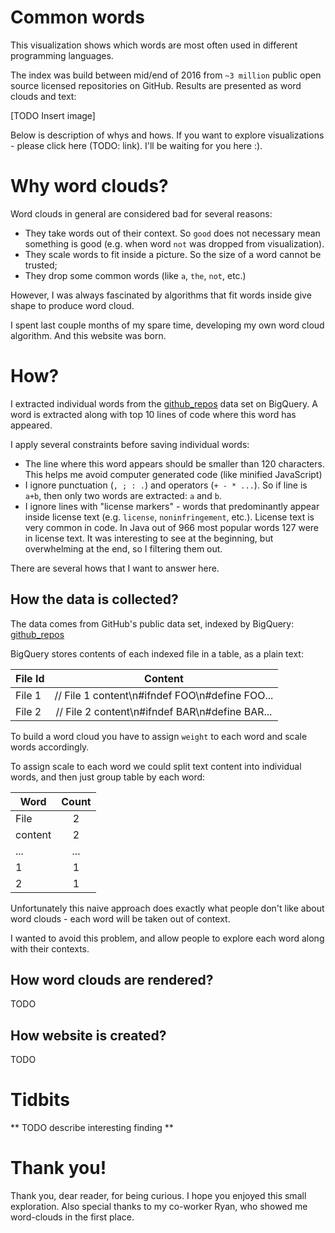 # Common words

This visualization shows which words are most often used in different programming
languages.

The index was build between mid/end of 2016 from `~3 million` public open source
licensed repositories on GitHub. Results are presented as word clouds and text:

[TODO Insert image]

Below is description of whys and hows. If you want to explore visualizations -
please click here (TODO: link). I'll be waiting for you here :).

# Why word clouds?

Word clouds in general are considered bad for several reasons:

* They take words out of their context. So `good` does not necessary mean something is good (e.g.
when word `not` was dropped from visualization).
* They scale words to fit inside a picture. So the size of a word cannot be trusted;
* They drop some common words (like `a`, `the`, `not`, etc.)

However, I was always fascinated by algorithms that fit words inside give shape to
produce word cloud.

I spent last couple months of my spare time, developing my own word cloud algorithm.
And this website was born.

# How?

I extracted individual words from the [github_repos](https://bigquery.cloud.google.com/dataset/bigquery-public-data:github_repos)
data set on BigQuery. A word is extracted along with top 10 lines of code where
this word has appeared.

I apply several constraints before saving individual words:

* The line where this word appears should be smaller than 120 characters. This helps
me avoid computer generated code (like minified JavaScript)
* I ignore punctuation (`, ; : .`) and operators (`+ - * ...`). So if line is
`a+b`, then only two words are extracted: `a` and `b`.
* I ignore lines with "license markers" - words that predominantly appear inside license text
(e.g. `license`, `noninfringement`, etc.). License text is very common in code.
In Java out of 966 most popular words 127 were in license text. It was interesting
to see at the beginning, but overwhelming at the end, so I filtering them out.

There are several hows that I want to answer here.

## How the data is collected?

The data comes from GitHub's public data set, indexed by BigQuery: [github_repos](https://bigquery.cloud.google.com/dataset/bigquery-public-data:github_repos)

BigQuery stores contents of each indexed file in a table, as a plain text:

| File Id | Content                                       |
| --------|:---------------------------------------------:|
| File 1  | // File 1 content\n#ifndef FOO\n#define FOO...|
| File 2  | // File 2 content\n#ifndef BAR\n#define BAR...|

To build a word cloud you have to assign `weight` to each word and scale words accordingly.

To assign scale to each word we could split text content into individual words,
and then just group table by each word:

| Word    | Count|
|---------|:----:|
| File    | 2    |
| content | 2    |
| ...     | ...  |
| 1       | 1    |
| 2       | 1    |

Unfortunately this naive approach does exactly what people don't like about word
clouds - each word will be taken out of context.

I wanted to avoid this problem, and allow people to explore each word along with
their contexts.


## How word clouds are rendered?
TODO

## How website is created?
TODO

# Tidbits

** TODO describe interesting finding **

# Thank you!

Thank you, dear reader, for being curious. I hope you enjoyed this small exploration.
Also special thanks to my co-worker Ryan, who showed me word-clouds in the first
place.
